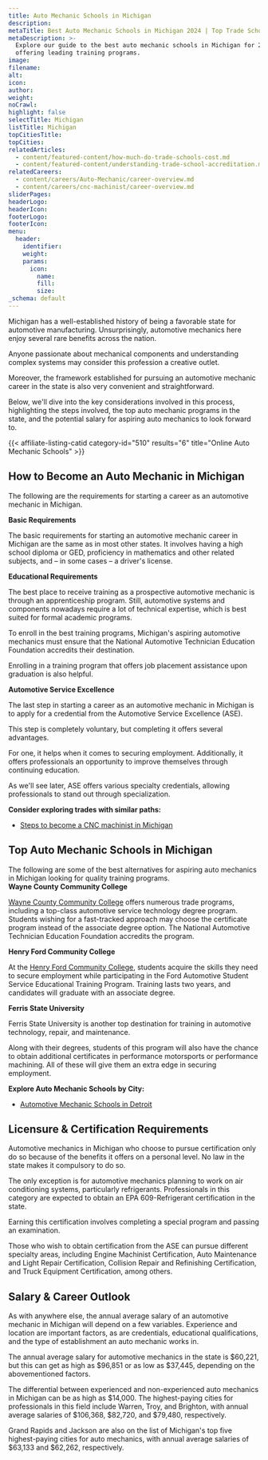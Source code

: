 ```yaml
---
title: Auto Mechanic Schools in Michigan
description:
metaTitle: Best Auto Mechanic Schools in Michigan 2024 | Top Trade Schools
metaDescription: >-
  Explore our guide to the best auto mechanic schools in Michigan for 2024,
  offering leading training programs.
image:
filename:
alt:
icon:
author:
weight:
noCrawl:
highlight: false
selectTitle: Michigan
listTitle: Michigan
topCitiesTitle:
topCities:
relatedArticles:
  - content/featured-content/how-much-do-trade-schools-cost.md
  - content/featured-content/understanding-trade-school-accreditation.md
relatedCareers:
  - content/careers/Auto-Mechanic/career-overview.md
  - content/careers/cnc-machinist/career-overview.md
sliderPages:
headerLogo:
headerIcon:
footerLogo:
footerIcon:
menu:
  header:
    identifier:
    weight:
    params:
      icon:
        name:
        fill:
        size:
_schema: default
---
```

Michigan has a well-established history of being a favorable state for automotive manufacturing. Unsurprisingly, automotive mechanics here enjoy several rare benefits across the nation.

Anyone passionate about mechanical components and understanding complex systems may consider this profession a creative outlet.

Moreover, the framework established for pursuing an automotive mechanic career in the state is also very convenient and straightforward.

Below, we'll dive into the key considerations involved in this process, highlighting the steps involved, the top auto mechanic programs in the state, and the potential salary for aspiring auto mechanics to look forward to.

{{< affiliate-listing-catid category-id="510" results="6" title="Online Auto Mechanic Schools" >}}

## **How to Become an Auto Mechanic in Michigan**

The following are the requirements for starting a career as an automotive mechanic in Michigan.

**Basic Requirements**

The basic requirements for starting an automotive mechanic career in Michigan are the same as in most other states. It involves having a high school diploma or GED, proficiency in mathematics and other related subjects, and – in some cases – a driver's license.

**Educational Requirements**

The best place to receive training as a prospective automotive mechanic is through an apprenticeship program. Still, automotive systems and components nowadays require a lot of technical expertise, which is best suited for formal academic programs.

To enroll in the best training programs, Michigan's aspiring automotive mechanics must ensure that the National Automotive Technician Education Foundation accredits their destination.

Enrolling in a training program that offers job placement assistance upon graduation is also helpful.

**Automotive Service Excellence**

The last step in starting a career as an automotive mechanic in Michigan is to apply for a credential from the Automotive Service Excellence (ASE).

This step is completely voluntary, but completing it offers several advantages.

For one, it helps when it comes to securing employment. Additionally, it offers professionals an opportunity to improve themselves through continuing education.

As we'll see later, ASE offers various specialty credentials, allowing professionals to stand out through specialization.

**Consider exploring trades with similar paths:**

* [Steps to become a CNC machinist in Michigan](https://toptradeschools.com/near-you/cnc-machinist/michigan/)

## **Top Auto Mechanic Schools in Michigan**

The following are some of the best alternatives for aspiring auto mechanics in Michigan looking for quality training programs.<br>**Wayne County Community College**

[Wayne County Community College](https://www.wcccd.edu/) offers numerous trade programs, including a top-class automotive service technology degree program. Students wishing for a fast-tracked approach may choose the certificate program instead of the associate degree option. The National Automotive Technician Education Foundation accredits the program.

**Henry Ford Community College**

At the [Henry Ford Community College](https://www.hfcc.edu/), students acquire the skills they need to secure employment while participating in the Ford Automotive Student Service Educational Training Program. Training lasts two years, and candidates will graduate with an associate degree.

**Ferris State University**

Ferris State University is another top destination for training in automotive technology, repair, and maintenance.

Along with their degrees, students of this program will also have the chance to obtain additional certificates in performance motorsports or performance machining. All of these will give them an extra edge in securing employment.

**Explore Auto Mechanic Schools by City:**

* [Automotive Mechanic Schools in Detroit](https://toptradeschools.com/near-you/auto-mechanic/michigan/detroit/)

## **Licensure & Certification Requirements**

Automotive mechanics in Michigan who choose to pursue certification only do so because of the benefits it offers on a personal level. No law in the state makes it compulsory to do so.

The only exception is for automotive mechanics planning to work on air conditioning systems, particularly refrigerants. Professionals in this category are expected to obtain an EPA 609-Refrigerant certification in the state.

Earning this certification involves completing a special program and passing an examination.

Those who wish to obtain certification from the ASE can pursue different specialty areas, including Engine Machinist Certification, Auto Maintenance and Light Repair Certification, Collision Repair and Refinishing Certification, and Truck Equipment Certification, among others.

## **Salary & Career Outlook**

As with anywhere else, the annual average salary of an automotive mechanic in Michigan will depend on a few variables. Experience and location are important factors, as are credentials, educational qualifications, and the type of establishment an auto mechanic works in.

The annual average salary for automotive mechanics in the state is $60,221, but this can get as high as $96,851 or as low as $37,445, depending on the abovementioned factors.

The differential between experienced and non-experienced auto mechanics in Michigan can be as high as $14,000. The highest-paying cities for professionals in this field include Warren, Troy, and Brighton, with annual average salaries of $106,368, $82,720, and $79,480, respectively.

Grand Rapids and Jackson are also on the list of Michigan's top five highest-paying cities for auto mechanics, with annual average salaries of $63,133 and $62,262, respectively.
